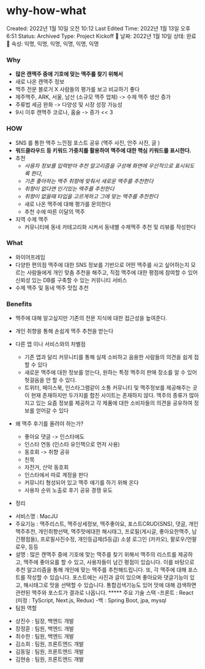 # why-how-what

Created: 2022년 1월 10일 오전 10:12
Last Edited Time: 2022년 1월 13일 오후 6:51
Status: Archived
Type: Project Kickoff 🚀
날짜: 2022년 1월 10일
상태: 완료 🙌
속성: 익명, 익명, 익명, 익명, 익명, 익명

### **Why**

- **많은 캔맥주 중에 기호에 맞는 맥주를 찾기 위해서**
- 새로 나온 캔맥주 정보
- 맥주 전문 블로거 X 사람들의 평가를 보고 비교하기 좋다
- 제주맥주, ARK, 서울, 남산 (소규모 맥주 업체) -> 수제 맥주 생산 증가
- 주류법 세금 완화 -> 다양성 및 시장 성장 가능성
- 9시 이후 캔맥주 코로나, 홈술 -> 증가 << 3

### **HOW**

- SNS 를 통한 맥주 느낀점 포스트 공유 (맥주 사진, 안주 사진, 글 )
- **워드클라우드 등 키워드 가중치를 활용하여 맥주에 대한 핵심 키워드를 표시한다.**
- 추천
    - *사용자 정보를 입력받아 추천 알고리즘을 구성해 화면에 우선적으로 표시되도록 한다,*
    - *기존 좋아하는 맥주 취향에 맞춰서 새로운 맥주를 추천한다*
    - *취향이 없다면 인기있는 맥주를 추천한다*
    - *취향이 없을때 타입을 고르게하고 그에 맞는 맥주를 추천한다*
    - 새로 나온 맥주에 대해 평가를 문의한다
    - 추천 수에 따른 이달의 맥주
- 지역 수제 맥주
    - 커뮤니티에 동네 카테고리화 시켜서 동네별 수제맥주 추천 및 리뷰를 작성한다

### **What**

- 와이어프레임
- 다양한 편의점 맥주에 대한 SNS 정보를 기반으로 어떤 맥주를 사고 싶어하는지 모르는 사람들에게 개인 맞춤 추천을 해주고, 직접 맥주에 대한 평점에 참여할 수 있어 신뢰성 있는 DB를 구축할 수 있는 커뮤니티 서비스
- 수제 맥주 및 동네 맥주 맛집 추천

### **Benefits**

- 맥주에 대해 알고싶지만 기존의 전문 지식에 대한 접근성을 높여준다.
- 개인 취향을 통해 손쉽게 맥주 추천을 받는다
- 다른 앱 이나 서비스와의 차별점
    - 기존 앱과 달리 커뮤니티를 통해 실제 소비하고 음용한 사람들의 의견을 쉽게 접할 수 있다
    - 새로운 맥주에 대한 정보를 얻는다, 원하는 특정 맥주의 판매 장소를 알 수 있어 헛걸음을 안 할 수 있다.
    - 트위터, 페이스북, 인스타그램같이 소통 커뮤니티 및 맥주정보를 제공해주는 곳이 현재 존재하지만 두가지를 합친 사이트는 존재하지 않다. 맥주의 종류가 많아 지고 있는 요즘 정보를 제공하고 각 제품에 대한 소비자들의 의견을 공유하여 정보를 얻어갈 수 있다
    
- 왜 맥주 후기를 올려야 하는가?
    - 좋아요 댓글 -> 인스타에도
    - 인스타 연동 (인스타 유인책으로 먼저 사용)
    - 동호회 -> 취향 공유
    - 친목
    - 자전거, 산악 동호회
    - 인스타에서 따로 계정을 판다
    - 커뮤니티 형성되어 있고 맥주 얘기를 하기 위해 온다
    - 사용자 순위 노출로 후기 공유 경쟁 유도

- 정리
* 서비스명 : MacJU
* 주요기능 :  맥주리스트, 맥주상세정보, 맥주좋아요, 포스트CRUD(SNS), 댓글, 개인맥주추천, 개인취향선택, 맥주맛에대한 해시태그, 프로필(게시글, 좋아요한맥주, 남긴평점들), 프로필사진수정, 개인등급제(5등급) 소셜 로그인 (카카오), 팔로우/언팔로우, 등등
* 설명 : 많은 캔맥주 중에 기호에 맞는 맥주를 찾기 위해서 맥주의 리스트를 제공하고, 맥주에 좋아요를 할 수 있고, 사용자들이 남긴 평점이 있습니다. 이를 바탕으로 추천 알고리즘을 통해 개인에 맞는 맥주를 추천해드립니다. 또, 각 맥주에 대해 포스트를 작성할 수 있습니다. 포스트에는 사진과 글이 있으며 좋아요와 댓글기능이 있고, 해시태그로 맛을 선택할 수 있습니다. 통합검색기능도 있어 맛에 대해 검색하면 관련된 맥주와 포스트가 결과로 나옵니다. 
***** 주요 기술 스택
   -프론트 : React (미정 : TyScript, Next.js, Redux)
   -백 : Spring Boot, jpa, mysql
* 팀원 역할
 - 상진수 : 팀장, 백엔드 개발
 - 장정훈 : 팀원, 백엔드 개발
 - 최수한 : 팀원, 백엔드 개발
 - 김소희 : 팀원, 프론트엔드 개발
 - 김동일 : 팀원, 프론트엔드 개발
 - 김현송 : 팀원, 프론트엔드 개발